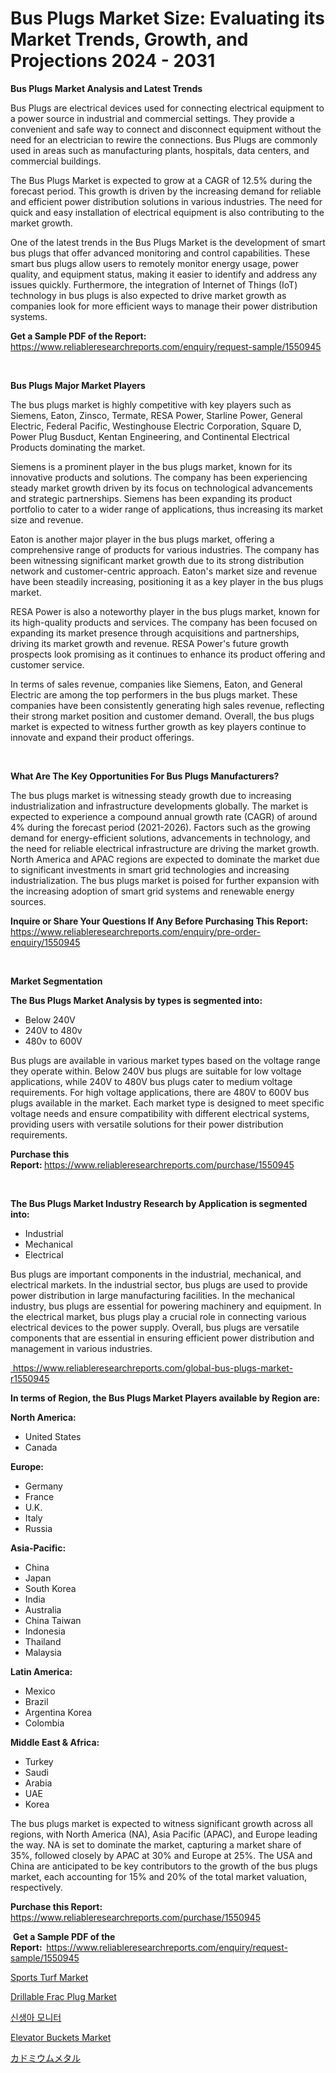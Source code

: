 <p><h1>Bus Plugs Market Size: Evaluating its Market Trends, Growth, and Projections 2024 - 2031</h1></p><p><strong>Bus Plugs Market Analysis and Latest Trends</strong></p>
<p><p>Bus Plugs are electrical devices used for connecting electrical equipment to a power source in industrial and commercial settings. They provide a convenient and safe way to connect and disconnect equipment without the need for an electrician to rewire the connections. Bus Plugs are commonly used in areas such as manufacturing plants, hospitals, data centers, and commercial buildings.</p><p>The Bus Plugs Market is expected to grow at a CAGR of 12.5% during the forecast period. This growth is driven by the increasing demand for reliable and efficient power distribution solutions in various industries. The need for quick and easy installation of electrical equipment is also contributing to the market growth.</p><p>One of the latest trends in the Bus Plugs Market is the development of smart bus plugs that offer advanced monitoring and control capabilities. These smart bus plugs allow users to remotely monitor energy usage, power quality, and equipment status, making it easier to identify and address any issues quickly. Furthermore, the integration of Internet of Things (IoT) technology in bus plugs is also expected to drive market growth as companies look for more efficient ways to manage their power distribution systems.</p></p>
<p><strong>Get a Sample PDF of the Report:&nbsp;</strong> <a href="https://www.reliableresearchreports.com/enquiry/request-sample/1550945">https://www.reliableresearchreports.com/enquiry/request-sample/1550945</a></p>
<p>&nbsp;</p>
<p><strong>Bus Plugs Major Market Players</strong></p>
<p><p>The bus plugs market is highly competitive with key players such as Siemens, Eaton, Zinsco, Termate, RESA Power, Starline Power, General Electric, Federal Pacific, Westinghouse Electric Corporation, Square D, Power Plug Busduct, Kentan Engineering, and Continental Electrical Products dominating the market.</p><p>Siemens is a prominent player in the bus plugs market, known for its innovative products and solutions. The company has been experiencing steady market growth driven by its focus on technological advancements and strategic partnerships. Siemens has been expanding its product portfolio to cater to a wider range of applications, thus increasing its market size and revenue.</p><p>Eaton is another major player in the bus plugs market, offering a comprehensive range of products for various industries. The company has been witnessing significant market growth due to its strong distribution network and customer-centric approach. Eaton's market size and revenue have been steadily increasing, positioning it as a key player in the bus plugs market.</p><p>RESA Power is also a noteworthy player in the bus plugs market, known for its high-quality products and services. The company has been focused on expanding its market presence through acquisitions and partnerships, driving its market growth and revenue. RESA Power's future growth prospects look promising as it continues to enhance its product offering and customer service.</p><p>In terms of sales revenue, companies like Siemens, Eaton, and General Electric are among the top performers in the bus plugs market. These companies have been consistently generating high sales revenue, reflecting their strong market position and customer demand. Overall, the bus plugs market is expected to witness further growth as key players continue to innovate and expand their product offerings.</p></p>
<p>&nbsp;</p>
<p><strong>What Are The Key Opportunities For Bus Plugs Manufacturers?</strong></p>
<p><p>The bus plugs market is witnessing steady growth due to increasing industrialization and infrastructure developments globally. The market is expected to experience a compound annual growth rate (CAGR) of around 4% during the forecast period (2021-2026). Factors such as the growing demand for energy-efficient solutions, advancements in technology, and the need for reliable electrical infrastructure are driving the market growth. North America and APAC regions are expected to dominate the market due to significant investments in smart grid technologies and increasing industrialization. The bus plugs market is poised for further expansion with the increasing adoption of smart grid systems and renewable energy sources.</p></p>
<p><strong>Inquire or Share Your Questions If Any Before Purchasing This Report:</strong> <a href="https://www.reliableresearchreports.com/enquiry/pre-order-enquiry/1550945">https://www.reliableresearchreports.com/enquiry/pre-order-enquiry/1550945</a></p>
<p>&nbsp;</p>
<p><strong>Market Segmentation</strong></p>
<p><strong>The Bus Plugs Market Analysis by types is segmented into:</strong></p>
<p><ul><li>Below 240V</li><li>240V to 480v</li><li>480v to 600V</li></ul></p>
<p><p>Bus plugs are available in various market types based on the voltage range they operate within. Below 240V bus plugs are suitable for low voltage applications, while 240V to 480V bus plugs cater to medium voltage requirements. For high voltage applications, there are 480V to 600V bus plugs available in the market. Each market type is designed to meet specific voltage needs and ensure compatibility with different electrical systems, providing users with versatile solutions for their power distribution requirements.</p></p>
<p><strong>Purchase this Report:&nbsp;</strong><a href="https://www.reliableresearchreports.com/purchase/1550945">https://www.reliableresearchreports.com/purchase/1550945</a></p>
<p>&nbsp;</p>
<p><strong>The Bus Plugs Market Industry Research by Application is segmented into:</strong></p>
<p><ul><li>Industrial</li><li>Mechanical</li><li>Electrical</li></ul></p>
<p><p>Bus plugs are important components in the industrial, mechanical, and electrical markets. In the industrial sector, bus plugs are used to provide power distribution in large manufacturing facilities. In the mechanical industry, bus plugs are essential for powering machinery and equipment. In the electrical market, bus plugs play a crucial role in connecting various electrical devices to the power supply. Overall, bus plugs are versatile components that are essential in ensuring efficient power distribution and management in various industries.</p></p>
<p><a href="https://www.reliableresearchreports.com/global-bus-plugs-market-r1550945">&nbsp;https://www.reliableresearchreports.com/global-bus-plugs-market-r1550945</a></p>
<p><strong>In terms of Region, the Bus Plugs Market Players available by Region are:</strong></p>
<p>
    <p> <strong> North America: </strong>
        <ul>
            <li>United States</li>
            <li>Canada</li>
        </ul>
        </p> 
    <p> <strong> Europe: </strong>
        <ul>
            <li>Germany</li>
            <li>France</li>
            <li>U.K.</li>
            <li>Italy</li>
            <li>Russia</li>
        </ul>
        </p> 
    <p> <strong> Asia-Pacific: </strong>
        <ul>
            <li>China</li>
            <li>Japan</li>
            <li>South Korea</li>
            <li>India</li>
            <li>Australia</li>
            <li>China Taiwan</li>
            <li>Indonesia</li>
            <li>Thailand</li>
            <li>Malaysia</li>
        </ul>
        </p> 
    <p> <strong> Latin America: </strong>
        <ul>
            <li>Mexico</li>
            <li>Brazil</li>
            <li>Argentina Korea</li>
            <li>Colombia</li>
        </ul>
        </p> 
    <p> <strong> Middle East & Africa: </strong>
        <ul>
            <li>Turkey</li>
            <li>Saudi</li>
            <li>Arabia</li>
            <li>UAE</li>
            <li>Korea</li>
        </ul>
    </p>
    </p>
<p><p>The bus plugs market is expected to witness significant growth across all regions, with North America (NA), Asia Pacific (APAC), and Europe leading the way. NA is set to dominate the market, capturing a market share of 35%, followed closely by APAC at 30% and Europe at 25%. The USA and China are anticipated to be key contributors to the growth of the bus plugs market, each accounting for 15% and 20% of the total market valuation, respectively.</p></p>
<p><strong>Purchase this Report: </strong><a href="https://www.reliableresearchreports.com/purchase/1550945">https://www.reliableresearchreports.com/purchase/1550945</a></p>
<p>&nbsp;<strong>Get a Sample PDF of the Report:&nbsp;&nbsp;</strong><a href="https://www.reliableresearchreports.com/enquiry/request-sample/1550945">https://www.reliableresearchreports.com/enquiry/request-sample/1550945</a></p>
<p><strong></strong></p>
<p><p><a href="https://issuu.com/reportprime-2/docs/sports-turf-market-size-2030.pptx">Sports Turf Market</a></p><p><a href="https://medium.com/@zolajenkins1966/drillable-frac-plug-market-trends-forecast-and-competitive-analysis-to-2031-348ae308cc45">Drillable Frac Plug Market</a></p><p><a href="https://medium.com/@ukaszduda1/%EC%8B%A0%EC%83%9D%EC%95%84-%EB%AA%A8%EB%8B%88%ED%84%B0-%EC%8B%9C%EC%9E%A5-%EA%B7%9C%EB%AA%A8-%EC%8B%9C%EC%9E%A5-%EC%A0%84%EB%A7%9D-%EB%B0%8F-%EC%8B%9C%EC%9E%A5-%EC%98%88%EC%B8%A1-2024%EB%85%84%EB%B6%80%ED%84%B0-2031%EB%85%84%EA%B9%8C%EC%A7%80-3c3854dec08b">신생아 모니터</a></p><p><a href="https://github.com/zjyglelu/Market-Research-Report-List-2/blob/main/elevator-buckets-market.md">Elevator Buckets Market</a></p><p><a href="https://medium.com/@amarart56456/%E3%82%AB%E3%83%89%E3%83%9F%E3%82%A6%E3%83%A0%E9%87%91%E5%B1%9E%E5%B8%82%E5%A0%B4%E3%81%AE%E3%83%88%E3%83%AC%E3%83%B3%E3%83%89%E3%81%A8%E5%B8%82%E5%A0%B4%E5%88%86%E6%9E%90%E3%81%AF-2024%E5%B9%B4%E3%81%8B%E3%82%892031%E5%B9%B4%E3%81%BE%E3%81%A7%E3%81%AE%E6%9C%9F%E9%96%93%E3%81%AB%E4%BA%88%E6%B8%AC%E3%81%95%E3%82%8C%E3%81%A6%E3%81%84%E3%81%BE%E3%81%99-ad0b480981a6">カドミウムメタル</a></p></p>